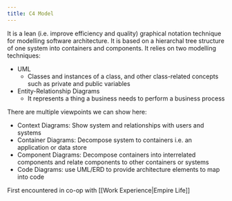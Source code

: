 ```yaml
---
title: C4 Model
---
```

It is a lean (i.e. improve efficiency and quality) graphical notation technique for modelling software architecture. It is based on a hierarchal tree structure of one system into containers and components. It relies on two modelling techniques:
- UML
	- Classes and instances of a class, and other class-related concepts such as private and public variables
- Entity-Relationship Diagrams
	- It represents a thing a business needs to perform a business process

There are multiple viewpoints we can show here:
- Context Diagrams: Show system and relationships with users and systems
- Container Diagrams: Decompose system to containers i.e. an application or data store
- Component Diagrams: Decompose containers into interrelated components and relate components to other containers or systems
- Code Diagrams: use UML/ERD to provide architecture elements to map into code

First encountered in co-op with [[Work Experience|Empire Life]]